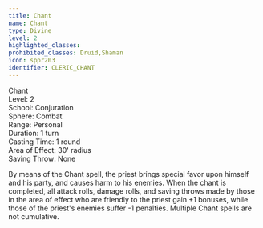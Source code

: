 ```yaml
---
title: Chant
name: Chant
type: Divine
level: 2
highlighted_classes: 
prohibited_classes: Druid,Shaman
icon: sppr203
identifier: CLERIC_CHANT
---
```

Chant  
Level: 2  
School: Conjuration  
Sphere: Combat  
Range: Personal  
Duration: 1 turn  
Casting Time: 1 round  
Area of Effect: 30' radius  
Saving Throw: None  
  
By means of the Chant spell, the priest brings special favor upon himself and his party, and causes harm to his enemies. When the chant is completed, all attack rolls, damage rolls, and saving throws made by those in the area of effect who are friendly to the priest gain +1 bonuses, while those of the priest's enemies suffer -1 penalties. Multiple Chant spells are not cumulative.  
